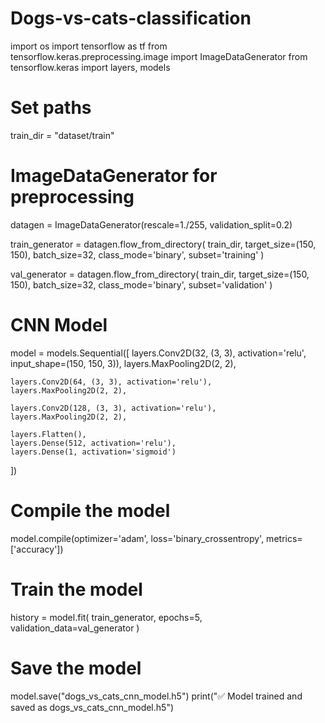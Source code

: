 # Dogs-vs-cats-classification
import os
import tensorflow as tf
from tensorflow.keras.preprocessing.image import ImageDataGenerator
from tensorflow.keras import layers, models

# Set paths
train_dir = "dataset/train"

# ImageDataGenerator for preprocessing
datagen = ImageDataGenerator(rescale=1./255, validation_split=0.2)

train_generator = datagen.flow_from_directory(
    train_dir,
    target_size=(150, 150),
    batch_size=32,
    class_mode='binary',
    subset='training'
)

val_generator = datagen.flow_from_directory(
    train_dir,
    target_size=(150, 150),
    batch_size=32,
    class_mode='binary',
    subset='validation'
)

# CNN Model
model = models.Sequential([
    layers.Conv2D(32, (3, 3), activation='relu', input_shape=(150, 150, 3)),
    layers.MaxPooling2D(2, 2),

    layers.Conv2D(64, (3, 3), activation='relu'),
    layers.MaxPooling2D(2, 2),

    layers.Conv2D(128, (3, 3), activation='relu'),
    layers.MaxPooling2D(2, 2),

    layers.Flatten(),
    layers.Dense(512, activation='relu'),
    layers.Dense(1, activation='sigmoid')
])

# Compile the model
model.compile(optimizer='adam',
              loss='binary_crossentropy',
              metrics=['accuracy'])

# Train the model
history = model.fit(
    train_generator,
    epochs=5,
    validation_data=val_generator
)

# Save the model
model.save("dogs_vs_cats_cnn_model.h5")
print("✅ Model trained and saved as dogs_vs_cats_cnn_model.h5")
